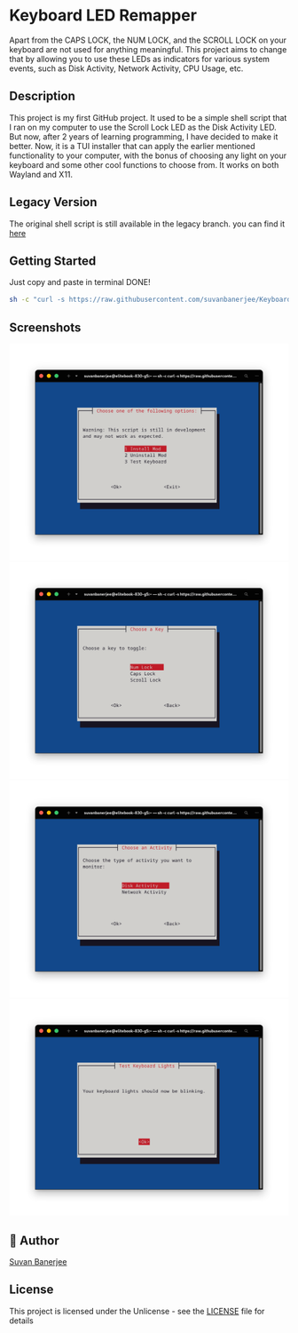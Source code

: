 # Keyboard LED Remapper

Apart from the CAPS LOCK, the NUM LOCK, and the SCROLL LOCK on your keyboard are not used for anything meaningful. This project aims to change that by allowing you to use these LEDs as indicators for various system events, such as Disk Activity, Network Activity, CPU Usage, etc.

## Description

This project is my first GitHub project. It used to be a simple shell script that I ran on my computer to use the Scroll Lock LED as the Disk Activity LED. But now, after 2 years of learning programming, I have decided to make it better. Now, it is a TUI installer that can apply the earlier mentioned functionality to your computer, with the bonus of choosing any light on your keyboard and some other cool functions to choose from. It works on both Wayland and X11.

## Legacy Version
The original shell script is still available in the legacy branch. you can find it [here](https://github.com/suvanbanerjee/keyboard-led-remapper/tree/legacy)

## Getting Started

Just copy and paste in terminal DONE!

```bash
sh -c "curl -s https://raw.githubusercontent.com/suvanbanerjee/Keyboard-LED-Remapper/main/installer.sh -o installer.sh && chmod +x installer.sh && sudo ./installer.sh && rm installer.sh"
```

## Screenshots

![alt text](screenshots/image.png)
![alt text](screenshots/image-1.png)
![alt text](screenshots/image-3.png)
![alt text](screenshots/image-2.png)


## 👥 Author

[Suvan Banerjee](https://github.com/suvanbanerjee)

## License

This project is licensed under the Unlicense - see the [LICENSE](https://github.com/suvanbanerjee/Keyboard-LED-Remapper/blob/main/LICENSE) file for details